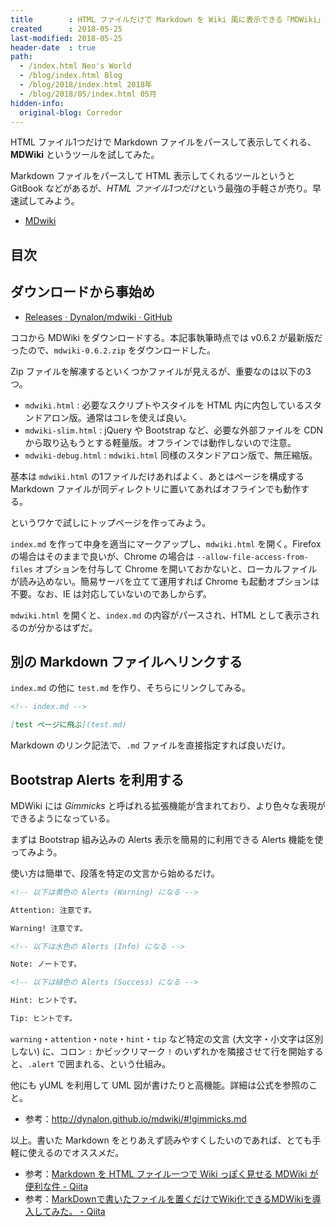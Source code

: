 ```yaml
---
title        : HTML ファイルだけで Markdown を Wiki 風に表示できる「MDWiki」を試してみた
created      : 2018-05-25
last-modified: 2018-05-25
header-date  : true
path:
  - /index.html Neo's World
  - /blog/index.html Blog
  - /blog/2018/index.html 2018年
  - /blog/2018/05/index.html 05月
hidden-info:
  original-blog: Corredor
---
```


HTML ファイル1つだけで Markdown ファイルをパースして表示してくれる、**MDWiki** というツールを試してみた。

Markdown ファイルをパースして HTML 表示してくれるツールというと GitBook などがあるが、*HTML ファイル1つだけ*という最強の手軽さが売り。早速試してみよう。

- [MDwiki](http://dynalon.github.io/mdwiki/)

## 目次

## ダウンロードから事始め

- [Releases · Dynalon/mdwiki · GitHub](https://github.com/Dynalon/mdwiki/releases)

ココから MDWiki をダウンロードする。本記事執筆時点では v0.6.2 が最新版だったので、`mdwiki-0.6.2.zip` をダウンロードした。

Zip ファイルを解凍するといくつかファイルが見えるが、重要なのは以下の3つ。

- `mdwiki.html` : 必要なスクリプトやスタイルを HTML 内に内包しているスタンドアロン版。通常はコレを使えば良い。
- `mdwiki-slim.html` : jQuery や Bootstrap など、必要な外部ファイルを CDN から取り込もうとする軽量版。オフラインでは動作しないので注意。
- `mdwiki-debug.html` : `mdwiki.html` 同様のスタンドアロン版で、無圧縮版。

基本は `mdwiki.html` の1ファイルだけあればよく、あとはページを構成する Markdown ファイルが同ディレクトリに置いてあればオフラインでも動作する。

というワケで試しにトップページを作ってみよう。

`index.md` を作って中身を適当にマークアップし、`mdwiki.html` を開く。Firefox の場合はそのままで良いが、Chrome の場合は `--allow-file-access-from-files` オプションを付与して Chrome を開いておかないと、ローカルファイルが読み込めない。簡易サーバを立てて運用すれば Chrome も起動オプションは不要。なお、IE は対応していないのであしからず。

`mdwiki.html` を開くと、`index.md` の内容がパースされ、HTML として表示されるのが分かるはずだ。

## 別の Markdown ファイルへリンクする

`index.md` の他に `test.md` を作り、そちらにリンクしてみる。

```markdown
<!-- index.md -->

[test ページに飛ぶ](test.md)
```

Markdown のリンク記法で、`.md` ファイルを直接指定すれば良いだけ。

## Bootstrap Alerts を利用する

MDWiki には *Gimmicks* と呼ばれる拡張機能が含まれており、より色々な表現ができるようになっている。

まずは Bootstrap 組み込みの Alerts 表示を簡易的に利用できる Alerts 機能を使ってみよう。

使い方は簡単で、段落を特定の文言から始めるだけ。

```markdown
<!-- 以下は黄色の Alerts (Warning) になる -->

Attention: 注意です。

Warning! 注意です。

<!-- 以下は水色の Alerts (Info) になる -->

Note: ノートです。

<!-- 以下は緑色の Alerts (Success) になる -->

Hint: ヒントです。

Tip: ヒントです。
```

`warning`・`attention`・`note`・`hint`・`tip` など特定の文言 (大文字・小文字は区別しない) に、コロン `:` かビックリマーク `!` のいずれかを隣接させて行を開始すると、`.alert` で囲まれる、という仕組み。

他にも yUML を利用して UML 図が書けたりと高機能。詳細は公式を参照のこと。

- 参考：<http://dynalon.github.io/mdwiki/#!gimmicks.md>

以上。書いた Markdown をとりあえず読みやすくしたいのであれば、とても手軽に使えるのでオススメだ。

- 参考：[Markdown を HTML ファイル一つで Wiki っぽく見せる MDWiki が便利な件 - Qiita](https://qiita.com/sta/items/a1ee3537ce6e7cfe34a8)
- 参考：[MarkDownで書いたファイルを置くだけでWiki化できるMDWikiを導入してみた。 - Qiita](https://qiita.com/nusa/items/8b07a8d75abc2044fa87)
